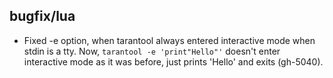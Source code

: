 ## bugfix/lua

* Fixed -e option, when tarantool always entered interactive mode
  when stdin is a tty. Now, `tarantool -e 'print"Hello"'` doesn't
  enter interactive mode as it was before, just prints 'Hello' and
  exits (gh-5040).
